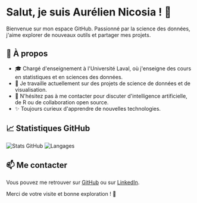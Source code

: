 # Salut, je suis Aurélien Nicosia ! 👋

Bienvenue sur mon espace GitHub. Passionné par la science des données, j'aime explorer de nouveaux outils et partager mes projets.

## 🌱 À propos
- 🎓 Chargé d'enseignement à l'Université Laval, où j'enseigne des cours en statistiques et en sciences des données.
- 🔭 Je travaille actuellement sur des projets de science de données et de visualisation.
- 💬 N'hésitez pas à me contacter pour discuter d'intelligence artificielle, de R ou de collaboration open source.
- ✨ Toujours curieux d'apprendre de nouvelles technologies.

## 📈 Statistiques GitHub
![Stats GitHub](https://github-readme-stats.vercel.app/api?username=AurelienNicosiaULaval&show_icons=true&theme=tokyonight)
![Langages](https://github-readme-stats.vercel.app/api/top-langs/?username=AurelienNicosiaULaval&layout=compact&theme=tokyonight)

## 📫 Me contacter
Vous pouvez me retrouver sur [GitHub](https://github.com/AurelienNicosiaULaval) ou sur [LinkedIn](https://www.linkedin.com/in/aur%C3%A9lien-nicosia-6a52487b/).

Merci de votre visite et bonne exploration ! 🚀

